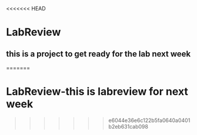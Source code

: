 <<<<<<< HEAD
# LabReview

## this is a project to get ready for the lab next week
=======
# LabReview-this is labreview for next week
>>>>>>> e6044e36e6c122b5fa0640a0401b2eb631cab098
